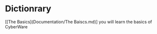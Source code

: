 # **Dictionrary**
[[The Basics](Documentation/The Baiscs.md)] you will learn the basics of CyberWare
